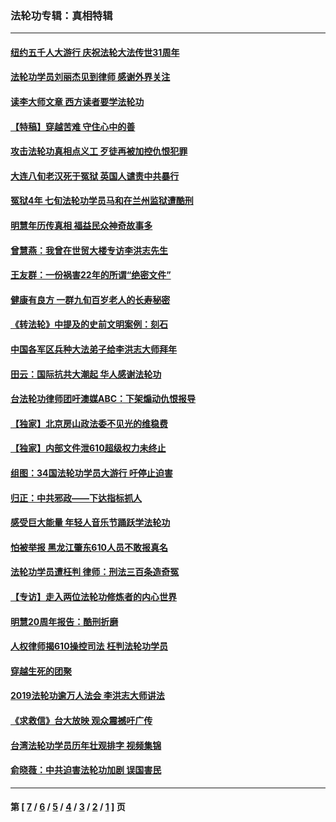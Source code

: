 ### 法轮功专辑：真相特辑
---
#### [纽约五千人大游行 庆祝法轮大法传世31周年](../../pages/nf4389/n13995110.md?05170430) 
#### [法轮功学员刘丽杰见到律师 感谢外界关注](../../pages/nf4389/n13927012.md?05170430) 
#### [读李大师文章 西方读者要学法轮功](../../pages/nf4389/n13925142.md?05170430) 
#### [【特稿】穿越苦难 守住心中的善](../../pages/nf4389/n13784979.md?05170430) 
#### [攻击法轮功真相点义工 歹徒再被加控仇恨犯罪](../../pages/nf4389/n13601019.md?05170430) 
#### [大连八旬老汉死于冤狱 英国人谴责中共暴行](../../pages/nf4389/n13480118.md?05170430) 
#### [冤狱4年 七旬法轮功学员马和在兰州监狱遭酷刑](../../pages/nf4389/n13304688.md?05170430) 
#### [明慧年历传真相 福益民众神奇故事多](../../pages/nf4389/n13294545.md?05170430) 
#### [曾慧燕：我曾在世贸大楼专访李洪志先生](../../pages/nf4389/n12898729.md?05170430) 
#### [王友群：一份祸害22年的所谓“绝密文件”](../../pages/nf4389/n12871750.md?05170430) 
#### [健康有良方 一群九旬百岁老人的长寿秘密](../../pages/nf4389/n12847475.md?05170430) 
#### [《转法轮》中提及的史前文明案例：刻石](../../pages/nf4389/n12758577.md?05170430) 
#### [中国各军区兵种大法弟子给李洪志大师拜年](../../pages/nf4389/n12750047.md?05170430) 
#### [田云：国际抗共大潮起 华人感谢法轮功](../../pages/nf4389/n12357708.md?05170430) 
#### [台法轮功律师团吁澳媒ABC：下架煽动仇恨报导](../../pages/nf4389/n12279917.md?05170430) 
#### [【独家】北京房山政法委不见光的维稳费](../../pages/nf4389/n12031979.md?05170430) 
#### [【独家】内部文件泄610超级权力未终止](../../pages/nf4389/n12023895.md?05170430) 
#### [组图：34国法轮功学员大游行 吁停止迫害](../../pages/nf4389/n11492658.md?05170430) 
#### [归正：中共邪政——下达指标抓人](../../pages/nf4389/n11474770.md?05170430) 
#### [感受巨大能量 年轻人音乐节踊跃学法轮功](../../pages/nf4389/n11441981.md?05170430) 
#### [怕被举报 黑龙江肇东610人员不敢报真名](../../pages/nf4389/n11436499.md?05170430) 
#### [法轮功学员遭枉判 律师：刑法三百条造奇冤](../../pages/nf4389/n11433943.md?05170430) 
#### [【专访】走入两位法轮功修炼者的内心世界](../../pages/nf4389/n11415623.md?05170430) 
#### [明慧20周年报告：酷刑折磨](../../pages/nf4389/n11387954.md?05170430) 
#### [人权律师揭610操控司法 枉判法轮功学员](../../pages/nf4389/n11313370.md?05170430) 
#### [穿越生死的团聚](../../pages/nf4389/n11258922.md?05170430) 
#### [2019法轮功逾万人法会 李洪志大师讲法](../../pages/nf4389/n11265303.md?05170430) 
#### [《求救信》台大放映 观众震撼吁广传](../../pages/nf4389/n10922251.md?05170430) 
#### [台湾法轮功学员历年壮观排字 视频集锦](../../pages/nf4389/n10878789.md?05170430) 
#### [俞晓薇：中共迫害法轮功加剧 误国害民](../../pages/nf4389/n10859260.md?05170430) 

---
#### 第 [ [7](./7.md?05170430) / [6](./6.md?05170430) / [5](./5.md?05170430) / [4](./4.md?05170430) / [3](./3.md?05170430) / [2](./2.md?05170430) / [1](./1.md?05170430) ] 页

